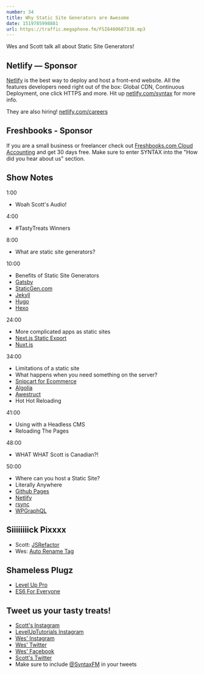 ```yaml
---
number: 34
title: Why Static Site Generators are Awesome
date: 1519785998881
url: https://traffic.megaphone.fm/FSI6460687338.mp3
---
```


Wes and Scott talk all about Static Site Generators!

## Netlify — Sponsor

[Netlify](https://netlify.com/syntax) is the best way to deploy and host a front-end website. All the features developers need right out of the box: Global CDN, Continuous Deployment, one click HTTPS and more. Hit up [netlify.com/syntax](https://netlify.com/syntax) for more info.

They are also hiring! [netlify.com/careers](https://netlify.com/careers)


## Freshbooks - Sponsor

If you are a small business or freelancer check out [Freshbooks.com Cloud Accounting](https://freshbooks.com/syntax) and get 30 days free. Make sure to enter SYNTAX into the "How did you hear about us" section.


## Show Notes

1:00

* Woah Scott's Audio!

4:00

* #TastyTreats Winners

8:00

* What are static site generators?

10:00

* Benefits of Static Site Generators
* [Gatsby](https://www.gatsbyjs.org/)
* [StaticGen.com](https://www.staticgen.com/)
* [Jekyll](https://www.staticgen.com/jekyll)
* [Hugo](https://www.staticgen.com/hugo)
* [Hexo](https://www.staticgen.com/hexo)

24:00

* More complicated apps as static sites
* [Next.js Static Export](https://github.com/zeit/next.js#static-html-export)
* [Nuxt.js](https://nuxtjs.org/)

34:00

* Limitations of a static site
* What happens when you need something on the server?
* [Snipcart for Ecommerce](https://snipcart.com/syntax)
* [Algolia](https://www.algolia.com/)
* [Awestruct](http://awestruct.org/)
* Hot Hot Reloading

41:00

* Using with a Headless CMS
* Reloading The Pages

48:00

* WHAT WHAT Scott is Canadian?!

50:00

* Where can you host a Static Site?
* Literally Anywhere
* [Github Pages](https://pages.github.com/)
* [Netlify](https://netlify.com/syntax)
* [rsync](https://en.wikipedia.org/wiki/Rsync)
* [WPGraphQL](https://github.com/wp-graphql/wp-graphql)


## Siiiiiiiick Pixxxx
* Scott: [JSRefactor](https://marketplace.visualstudio.com/items?itemName=cmstead.jsrefactor)
* Wes: [Auto Rename Tag](https://marketplace.visualstudio.com/items?itemName=formulahendry.auto-rename-tag)


## Shameless Plugz
* [Level Up Pro](https://LevelUpTutorials.com/pro)
* [ES6 For Everyone](https://ES6.io)

## Tweet us your tasty treats!

* [Scott's Instagram](https://www.instagram.com/stolinski/)
* [LevelUpTutorials Instagram](https://www.instagram.com/LevelUpTutorials/)
* [Wes' Instagram](https://www.instagram.com/wesbos/)
* [Wes' Twitter](https://twitter.com/wesbos)
* [Wes' Facebook](https://www.facebook.com/wesbos.developer)
* [Scott's Twitter](https://twitter.com/stolinski)
* Make sure to include [@SyntaxFM](https://twitter.com/SyntaxFM) in your tweets
